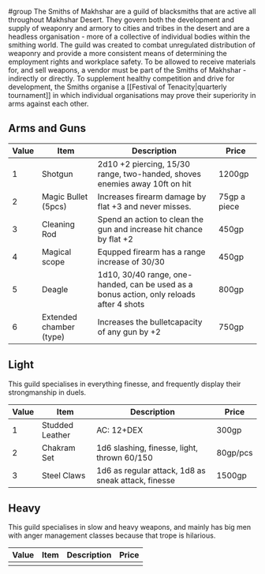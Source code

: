 #group 
The Smiths of Makhshar are a guild of blacksmiths that are active all throughout Makhshar Desert. They govern both the development and supply of weaponry and armory to cities and tribes in the desert and are a headless organisation - more of a collective of individual bodies within the smithing world.
The guild was created to combat unregulated distribution of weaponry and provide a more consistent means of determining the employment rights and workplace safety. To be allowed to receive materials for, and sell weapons, a vendor must be part of the Smiths of Makhshar - indirectly or directly. To supplement healthy competition and drive for development, the Smiths organise a [[Festival of Tenacity|quarterly tournament]] in which individual organisations may prove their superiority in arms against each other.
 
## Arms and Guns

| Value | Item                    | Description                                                                              | Price        |
| ----- | ----------------------- | ---------------------------------------------------------------------------------------- | ------------ |
| 1     | Shotgun                 | 2d10 +2 piercing, 15/30 range, two-handed, shoves enemies away 10ft on hit               | 1200gp       |
| 2     | Magic Bullet (5pcs)     | Increases firearm damage by flat +3 and never misses.                                    | 75gp a piece |
| 3     | Cleaning Rod            | Spend an action to clean the gun and increase hit chance by flat +2                      | 450gp        |
| 4     | Magical scope           | Equpped firearm has a range increase of 30/30                                            | 450gp        |
| 5     | Deagle                  | 1d10, 30/40 range, one-handed, can be used as a bonus action, only reloads after 4 shots | 800gp        |
| 6     | Extended chamber (type) | Increases the bulletcapacity of any gun by +2                                            | 750gp        |

## Light
This guild specialises in everything finesse, and frequently display their strongmanship in duels.

| Value | Item            | Description                                         | Price    |
| ----- | --------------- | --------------------------------------------------- | -------- |
| 1     | Studded Leather | AC: 12+DEX                                          | 300gp    |
| 2     | Chakram Set     | 1d6 slashing, finesse, light, thrown 60/150         | 80gp/pcs |
| 3     | Steel Claws     | 1d6 as regular attack, 1d8 as sneak attack, finesse | 1500gp   |

## Heavy
This guild specialises in slow and heavy weapons, and mainly has big men with anger management classes because that trope is hilarious.

| Value | Item | Description | Price |
| ----- | ---- | ----------- | ----- |
|       |      |             |       |
